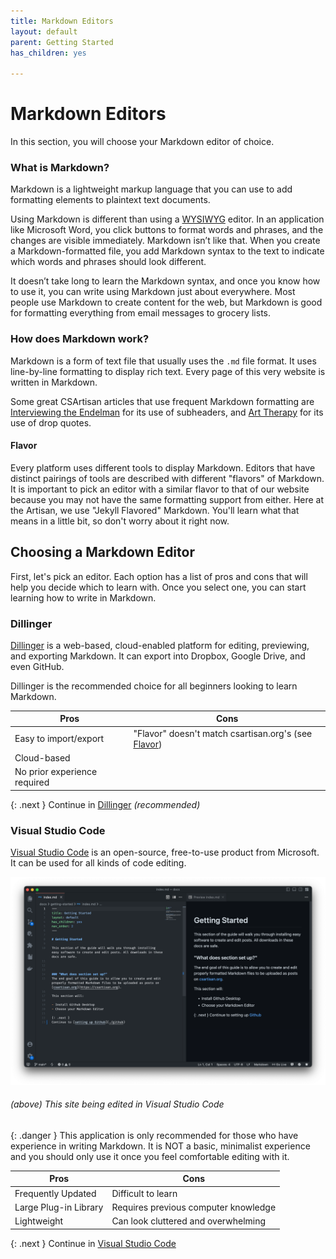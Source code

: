 ```yaml
---
title: Markdown Editors
layout: default
parent: Getting Started
has_children: yes

---
```

# Markdown Editors

In this section, you will choose your Markdown editor of choice.

### What is Markdown?

Markdown is a lightweight markup language that you can use to add formatting elements to plaintext text documents. 

Using Markdown is different than using a [WYSIWYG](https://en.wikipedia.org/wiki/WYSIWYG) editor. In an application like Microsoft Word, you click buttons to format words and phrases, and the changes are visible immediately. Markdown isn’t like that. When you create a Markdown-formatted file, you add Markdown syntax to the text to indicate which words and phrases should look different.

It doesn’t take long to learn the Markdown syntax, and once you know how to use it, you can write using Markdown just about everywhere. Most people use Markdown to create content for the web, but Markdown is good for formatting everything from email messages to grocery lists.

### How does Markdown work?

Markdown is a form of text file that usually uses the `.md` file format. It uses line-by-line formatting to display rich text. Every page of this very website is written in Markdown. 

Some great CSArtisan articles that use frequent Markdown formatting are [Interviewing the Endelman](https://csartisan.github.io/interviewing-the-endelman/) for its use of subheaders, and [Art Therapy](https://csartisan.github.io/art-therapy/) for its use of drop quotes. 

#### Flavor

Every platform uses different tools to display Markdown. Editors that have distinct pairings of tools are described with different "flavors" of Markdown. It is important to pick an editor with a similar flavor to that of our website because you may not have the same formatting support from either. Here at the Artisan, we use "Jekyll Flavored" Markdown. You'll learn what that means in a little bit, so don't worry about it right now.

## Choosing a Markdown Editor

First, let's pick an editor. Each option has a list of pros and cons that will help you decide which to learn with. Once you select one, you can start learning how to write in Markdown. 

### Dillinger
[Dillinger](https://dillinger.io) is a web-based, cloud-enabled platform for editing, previewing, and exporting Markdown. It can export into Dropbox, Google Drive, and even GitHub.

Dillinger is the recommended choice for all beginners looking to learn Markdown.

|Pros |Cons |
|-----|-----|
Easy to import/export         |  "Flavor" doesn't match csartisan.org's (see [Flavor](md-editors.html#flavor))
Cloud-based                   |  
No prior experience required  |  

{: .next }
Continue in [Dillinger](dillinger.html) _(recommended)_

### Visual Studio Code
[Visual Studio Code](https://visualstudio.microsoft.com/#vscode-section) is an open-source, free-to-use product from Microsoft. It can be used for all kinds of code editing.

![This website being edited in VSC](/assets/img/vsc_markdown.png)
###### (above) This site being edited in Visual Studio Code

{: .danger }
This application is only recommended for those who have experience in writing Markdown. It is NOT a basic, minimalist experience and you should only use it once you feel comfortable editing with it.

|Pros |Cons |
|-----|-----|
Frequently Updated     |  Difficult to learn
Large Plug-in Library  |  Requires previous computer knowledge
Lightweight            |  Can look cluttered and overwhelming

{: .next }
Continue in [Visual Studio Code](vsc.html)